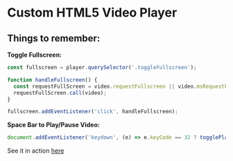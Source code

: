 # Custom HTML5 Video Player

## Things to remember:

**Toggle Fullscreen:**
```javascript
const fullscreen = player.querySelector('.toggleFullscreen');

function handleFullscreen() {
  const requestFullScreen = video.requestFullscreen || video.msRequestFullscreen || video.mozRequestFullScreen || video.webkitRequestFullscreen;
  requestFullScreen.call(video);
}

fullscreen.addEventListener('click', handleFullscreen);
```

**Space Bar to Play/Pause Video:**
```javascript
document.addEventListener('keydown', (e) => e.keyCode == 32 ? togglePlay() : false);
```

See it in action [here](https://crapp80.github.io/JavaScript30_Course/11_Custom_HTML5_Video_Player/index.html)
